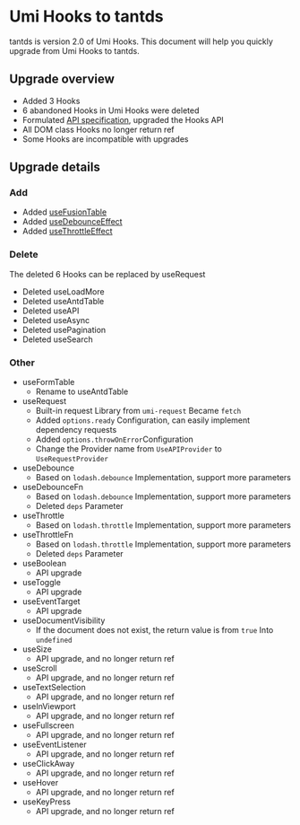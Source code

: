 # Umi Hooks to tantds

tantds is version 2.0 of Umi Hooks. This document will help you quickly upgrade from Umi Hooks to tantds.

## Upgrade overview

- Added 3 Hooks
- 6 abandoned Hooks in Umi Hooks were deleted
- Formulated [API specification](/docs/api), upgraded the Hooks API
- All DOM class Hooks no longer return ref
- Some Hooks are incompatible with upgrades

## Upgrade details

### Add

- Added [useFusionTable](/hooks/table/use-fusion-table)
- Added [useDebounceEffect](/hooks/life-cycle/use-debounce-effect)
- Added [useThrottleEffect](/hooks/life-cycle/use-throttle-effect)

### Delete

The deleted 6 Hooks can be replaced by useRequest

- Deleted useLoadMore
- Deleted useAntdTable
- Deleted useAPI
- Deleted useAsync
- Deleted usePagination
- Deleted useSearch

### Other

- useFormTable
  - Rename to useAntdTable
- useRequest
  - Built-in request Library from `umi-request` Became `fetch`
  - Added `options.ready` Configuration, can easily implement dependency requests
  - Added `options.throwOnError`Configuration
  - Change the Provider name from `UseAPIProvider` to `UseRequestProvider`
- useDebounce
  - Based on `lodash.debounce` Implementation, support more parameters
- useDebounceFn
  - Based on `lodash.debounce` Implementation, support more parameters
  - Deleted `deps` Parameter
- useThrottle
  - Based on `lodash.throttle` Implementation, support more parameters
- useThrottleFn
  - Based on `lodash.throttle` Implementation, support more parameters
  - Deleted `deps` Parameter
- useBoolean
  - API upgrade
- useToggle
  - API upgrade
- useEventTarget
  - API upgrade
- useDocumentVisibility
  - If the document does not exist, the return value is from `true` Into `undefined`
- useSize
  - API upgrade, and no longer return ref
- useScroll
  - API upgrade, and no longer return ref
- useTextSelection
  - API upgrade, and no longer return ref
- useInViewport
  - API upgrade, and no longer return ref
- useFullscreen
  - API upgrade, and no longer return ref
- useEventListener
  - API upgrade, and no longer return ref
- useClickAway
  - API upgrade, and no longer return ref
- useHover
  - API upgrade, and no longer return ref
- useKeyPress
  - API upgrade, and no longer return ref
